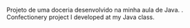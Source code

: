 Projeto de uma doceria desenvolvido na minha aula de Java.
.
Confectionery project I developed at my Java class.
